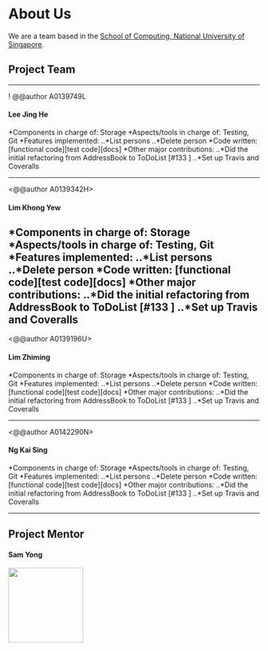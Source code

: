 # About Us

We are a team based in the [School of Computing, National University of Singapore](http://www.comp.nus.edu.sg).

## Project Team
-----
! @@author A0139749L
#### Lee Jing He

*Components in charge of: Storage
*Aspects/tools in charge of: Testing, Git
*Features implemented:
..*List persons
..*Delete person
*Code written: [functional code][test code][docs]
*Other major contributions:
..*Did the initial refactoring from AddressBook to ToDoList [#133 ]
..*Set up Travis and Coveralls

-----

<@@author A0139342H>
#### Lim Khong Yew

*Components in charge of: Storage
*Aspects/tools in charge of: Testing, Git
*Features implemented:
..*List persons
..*Delete person
*Code written: [functional code][test code][docs]
*Other major contributions:
..*Did the initial refactoring from AddressBook to ToDoList [#133 ]
..*Set up Travis and Coveralls
-----

<@@author A0139196U>
#### Lim Zhiming

*Components in charge of: Storage
*Aspects/tools in charge of: Testing, Git
*Features implemented:
..*List persons
..*Delete person
*Code written: [functional code][test code][docs]
*Other major contributions:
..*Did the initial refactoring from AddressBook to ToDoList [#133 ]
..*Set up Travis and Coveralls

-----

<@@author A0142290N>
#### Ng Kai Sing

*Components in charge of: Storage
*Aspects/tools in charge of: Testing, Git
*Features implemented:
..*List persons
..*Delete person
*Code written: [functional code][test code][docs]
*Other major contributions:
..*Did the initial refactoring from AddressBook to ToDoList [#133 ]
..*Set up Travis and Coveralls

-----

## Project Mentor

#### Sam Yong
<img src="images/SamYong.jpg" width="150"><br>

 
